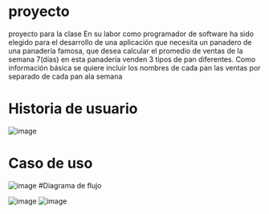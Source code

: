 # proyecto
proyecto para la clase 
En su labor como programador de software ha sido elegido para el desarrollo de una aplicación que necesita un panadero de una panadería famosa, que desea calcular el promedio de ventas de la semana 7(días) en esta panadería venden 3 tipos de pan diferentes. Como información básica se quiere incluir los nombres de cada pan las ventas por separado de cada pan ala semana
# Historia de usuario
![image](https://github.com/darknaran/proyecto/assets/112526473/0452be5e-9da5-42bc-b2a7-fdd6bd1b6f93)
# Caso de uso
![image](https://github.com/darknaran/proyecto/assets/112526473/47d94ae7-5e60-4a05-866e-2fc44e5dbc52)
#Diagrama de flujo

![image](https://github.com/darknaran/proyecto/assets/112526473/24c0f205-1b3c-46ef-aa50-5525bc4483d4)
![image](https://github.com/darknaran/proyecto/assets/112526473/b1545c60-6b21-4813-ab4d-c4498ca64a41)

